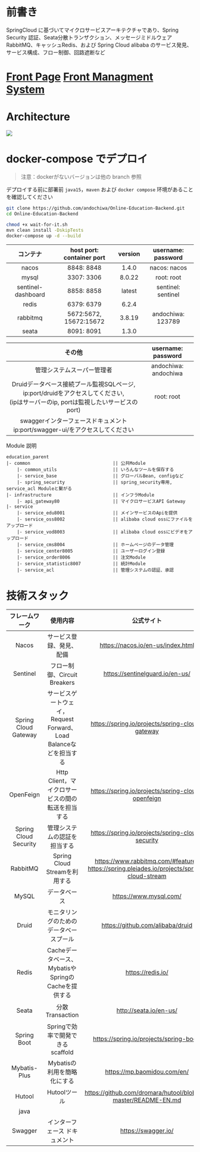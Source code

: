 

# 前書き

SpringCloud に基づいてマイクロサービスアーキテクチャであり、Spring Security 認証、Seata分散トランザクション、メッセージミドルウェア RabbitMQ、キャッシュRedis、および Spring Cloud alibaba のサービス発見、サービス構成、フロー制御、回路遮断など

# [Front Page](https://github.com/andochiwa/Online-Education-Frontend-web) [Front Managment System](https://github.com/andochiwa/Online-Education-Frontend-admin)

# Architecture

![](https://raw.githubusercontent.com/andochiwa/Online-Education-Backend/master/image/architect.png)

# docker-compose でデプロイ

> 注意：dockerがないバージョンは他の branch 参照

デプロイする前に部署前 `java15`，`maven` および `docker compose` 环境があることを確認してください

```bash
git clone https://github.com/andochiwa/Online-Education-Backend.git
cd Online-Education-Backend

chmod +x wait-for-it.sh
mvn clean install -DskipTests
docker-compose up -d --build
```

|      コンテナ      | host port: container port | version | username: password |
| :----------------: | :-----------------------: | :-----: | :----------------: |
|       nacos        |        8848: 8848         |  1.4.0  |    nacos: nacos    |
|       mysql        |        3307: 3306         | 8.0.22  |     root: root     |
| sentinel-dashboard |        8858: 8858         | latest  | sentinel: sentinel |
|       redis        |        6379: 6379         |  6.2.4  |                    |
|      rabbitmq      |  5672:5672, 15672:15672   | 3.8.19  | andochiwa: 123789  |
|       seata        |        8091: 8091         |  1.3.0  |                    |

|                            その他                            |  username: password  |
| :----------------------------------------------------------: | :------------------: |
|                  管理システムスーパー管理者                  | andochiwa: andochiwa |
| Druidデータベース接続プール監視SQLページ, ip:port/druidをアクセスしてください, <br />(ipはサーバーのip, portは監視したいサービスのport) |      root: root      |
| swaggerインターフェースドキュメント<br />ip:port/swagger-ui/をアクセスしてください |                      |

Module 説明

```
education_parent
|- common                               || 公共Module
	|- common_utils                     || いろんなツールを保存する
	|- service_base                     || グローバルBean, configなど
	|- spring_security                  || spring_security専用, service_acl Moduleと繋がる
|- infrastructure                       || インフラModule
	|- api_gateway80                    || マイクロサービスAPI Gateway
|- service									
	|- service_edu8001                  || メインサービスのApiを提供
	|- service_oss8002                  || alibaba cloud ossにファイルをアップロード
	|- service_vod8003                  || alibaba cloud ossにビデオをアップロード
	|- service_cms8004                  || ホームページのデータ管理
	|- service_center8005               || ユーザーログイン登録
	|- service_order8006                || 注文Module
	|- service_statistic8007            || 統計Module
	|- service_acl                      || 管理システムの認証、承認
```

# 技術スタック

|    フレームワーク     |                           使用内容                           |                          公式サイト                          |           備考            | version |
| :-------------------: | :----------------------------------------------------------: | :----------------------------------------------------------: | :-----------------------: | :-----: |
|         Nacos         |                   サービス登録、発見、配備                   |              https://nacos.io/en-us/index.html               |                           |  1.4.1  |
|       Sentinel        |                 フロー制御、Circuit Breakers                 |               https://sentinelguard.io/en-us/                | Nacosに配備する必要がある |         |
| Spring Cloud Gateway  | サービスゲートウェイ，Request Forward、Load Balanceなどを担当する |       https://spring.io/projects/spring-cloud-gateway        |                           |         |
|       OpenFeign       |      Http Client，マイクロサービスの間の転送を担当する       |      https://spring.io/projects/spring-cloud-openfeign       |                           |         |
| Spring Cloud Security |                 管理システムの認証を担当する                 |       https://spring.io/projects/spring-cloud-security       |                           |         |
|       RabbitMQ        |                Spring Cloud Streamを利用する                 | https://www.rabbitmq.com/#features<br />https://spring.pleiades.io/projects/spring-cloud-stream |                           | 3.8.14  |
|         MySQL         |                         データベース                         |                    https://www.mysql.com/                    | Nacosに配備する必要がある | 8.0.22  |
|         Druid         |            モニタリングのためのデータベースプール            |               https://github.com/alibaba/druid               | Nacosに配備する必要がある |         |
|         Redis         |     Cacheデータベース、MybatisやSpringのCacheを提供する      |                      https://redis.io/                       | Nacosに配備する必要がある |  6.2.1  |
|         Seata         |                       分散Transaction                        |                    http://seata.io/en-us/                    | Nacosに配備する必要がある |  1.3.0  |
|      Spring Boot      |               Springで効率で開発できるscaffold               |           https://spring.io/projects/spring-boot/            |                           |         |
|     Mybatis-Plus      |                 Mybatisの利用を簡略化にする                  |                 https://mp.baomidou.com/en/                  | Nacosに配備する必要がある |         |
|        Hutool         |                         Hutoolツール                         | https://github.com/dromara/hutool/blob/v5-master/README-EN.md |                           |         |
|         java          |                                                              |                                                              |                           |   15    |
|        Swagger        |                インターフェース ドキュメント                 |                     https://swagger.io/                      |    https://swagger.io/    |  3.0.0  |
